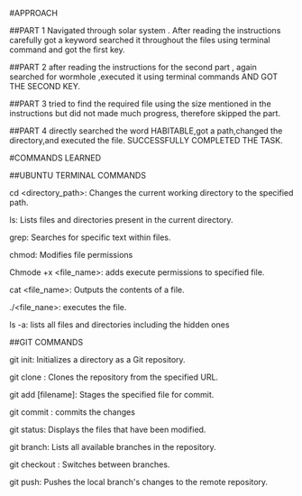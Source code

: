 #APPROACH

##PART 1
Navigated through solar system . After reading the instructions carefully got a keyword searched it throughout the files using terminal command and got the first key.


##PART 2
after reading the instructions for the second part , again searched for wormhole ,executed it using terminal commands AND GOT THE SECOND KEY.


##PART 3
tried to find the required file using the size mentioned in the instructions but did not made much progress, therefore skipped the part.


##PART 4
directly searched the word HABITABLE,got a path,changed the directory,and executed the file. SUCCESSFULLY COMPLETED THE TASK.


#COMMANDS LEARNED


##UBUNTU TERMINAL COMMANDS

cd <directory_path>: Changes the current working directory to the specified path.

ls: Lists files and directories present in the current directory.

grep: Searches for specific text within files.

chmod: Modifies file permissions

Chmode +x <file_name>: adds execute permissions to specified file.

cat <file_name>: Outputs the contents of a file.

./<file_nane>: executes the file.

ls -a: lists all files and directories including the hidden ones


##GIT COMMANDS

git init: Initializes a directory as a Git repository.

git clone <url>: Clones the repository from the specified URL.

git add [filename]: Stages the specified file for commit.

git commit : commits the changes

git status: Displays the files that have been modified.

git branch: Lists all available branches in the repository.

git checkout <branch>: Switches between branches.

git push: Pushes the local branch's changes to the remote repository.
